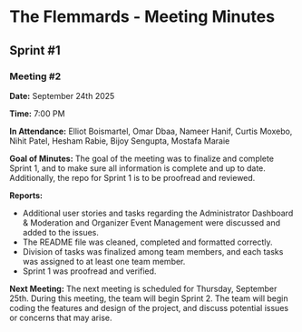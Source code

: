 # The Flemmards - Meeting Minutes

## Sprint #1

### Meeting #2

**Date:** September 24th 2025
 
**Time:** 7:00 PM

**In Attendance:**
Elliot Boismartel, Omar Dbaa, Nameer Hanif, Curtis Moxebo, Nihit Patel, Hesham Rabie, Bijoy Sengupta, Mostafa Maraie

**Goal of Minutes:**
The goal of the meeting was to finalize and complete Sprint 1, and to make sure all information is complete and up to date. Additionally, the repo for Sprint 1 is to be proofread and reviewed. 
 
**Reports:** 
- Additional user stories and tasks regarding the Administrator Dashboard & Moderation and Organizer Event Management were discussed and added to the issues.
- The README file was cleaned, completed and formatted correctly.
- Division of tasks was finalized among team members, and each tasks was assigned to at least one team member.
- Sprint 1 was proofread and verified.

**Next Meeting:**
The next meeting is scheduled for Thursday, September 25th. During this meeting, the team will begin Sprint 2. The team will begin coding the features and design of the project, and discuss potential issues or concerns that may arise.